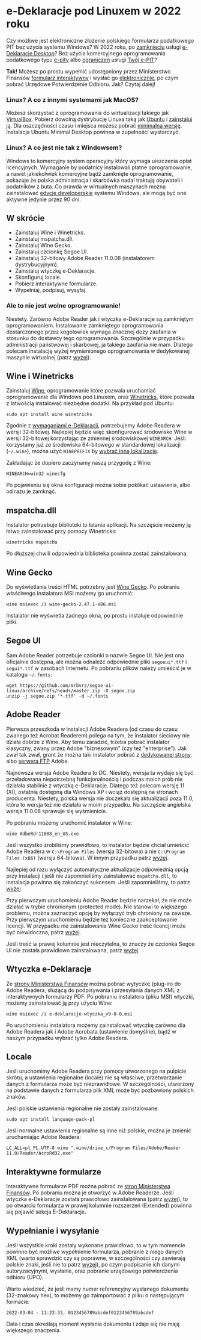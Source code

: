 # e-Deklaracje pod Linuxem w 2022 roku

Czy możliwe jest elektroniczne złożenie polskiego formularza podatkowego PIT bez użycia systemu Windows? W 2022 roku, po [zamknięciu](https://www.gov.pl/web/finanse/aplikacja-e-deklaracje-desktop-dostepna-tylko-do-konca-2021-roku) usługi [e-Deklaracje Desktop](https://www.podatki.gov.pl/e-deklaracje/aplikacja-e-deklaracje-desktop/)? Bez użycia komercyjnego oprogramowania podatkowego typu [e-pity](https://www.e-pity.pl/pobierz-darmowy-program-linux/) albo [ograniczeń](https://www.podatki.gov.pl/pit/twoj-e-pit/pytania-i-odpowiedzi/) usługi [Twój e-PIT](https://www.podatki.gov.pl/pit/twoj-e-pit/)?

**Tak!** Możesz po prostu wypełnić udostępniony przez Ministerstwo Finansów [formularz interaktywny](https://www.podatki.gov.pl/pit/e-deklaracje-pit/) i wysłać go [elektronicznie](https://www.podatki.gov.pl/e-deklaracje/wtyczka-do-podpisywania-i-przesylania-danych-xml-z-interaktywnych-formularzy-pdf/), po czym pobrać Urzędowe Potwierdzenie Odbioru. Jak? Czytaj dalej!

### Linux? A co z innymi systemami jak MacOS?

Możesz skorzystać z oprogramowania do wirtualizacji takiego jak [VirtualBox](https://www.virtualbox.org/). Pobierz dowolną dystrybucję Linuxa taką jak [Ubuntu](https://ubuntu.com/download/desktop) i [zainstaluj ją](https://www.download.net.pl/jak-zainstalowac-linuxa-na-virtualbox-dowolna-dystrybucja/n/15416/). Dla oszczędności czasu i miejsca możesz pobrać [minimalną wersję](http://archive.ubuntu.com/ubuntu/dists/focal/main/installer-amd64/current/legacy-images/netboot/mini.iso). Instalacja Ubuntu Minimal Desktop powinna w zupełności wystarczyć.

### Linux? A co jest nie tak z Windowsem?

Windows to komercyjny system operacyjny który wymaga uiszczenia opłat licencyjnych. Wymaganie by podatnicy instalowali płatne oprogramowanie, a nawet jakiekolwiek komercyjne bądź zamknięte oprogramowanie, pokazuje że polska administracja i skarbówka nadal traktują obywateli i podatników z buta. Co prawda w wirtualnych maszynach można zainstalować [edycje developerskie](https://developer.microsoft.com/en-us/microsoft-edge/tools/vms/) systemu Windows, ale mogą być one aktywne jedynie przez 90 dni.

## W skrócie

* Zainstaluj Wine i Winetricks.
* Zainstaluj mspatcha.dll.
* Zainstaluj Wine Gecko.
* Zainstaluj czcionkę Segoe UI.
* Zainstaluj 32-bitowy Adobe Reader 11.0.08 (instalatorem dystrybucyjnym).
* Zainstaluj wtyczkę e-Deklaracje.
* Skonfiguruj locale.
* Pobierz interaktywne formularze.
* Wypełniaj, podpisuj, wysyłaj.

### Ale to nie jest wolne oprogramowanie!

Niestety. Zarówno Adobe Reader jak i wtyczka e-Deklaracje są zamkniętym oprogramowaniem. Instalowanie zamkniętego oprogramowania dostarczonego przez kogolowiek wymaga znacznej dozy zaufania w stosunku do dostawcy tego oprogramowania. Szczególnie w przypadku administracji państwowej i skarbowej, ja takiego zaufania nie mam. Dlatego polecam instalację wyżej wymienionego oprogramowania w dedykowanej maszynie wirtualnej (patrz [wyżej](#linux-a-co-z-innymi-systemami-jak-macos)).

## Wine i Winetricks

Zainstaluj [Wine](https://wiki.winehq.org/Main_Page), oprogramowanie które pozwala uruchamiać oprogramowanie dla Windows pod Linuxem, oraz [Winetricks](https://wiki.winehq.org/Winetricks), które pozwala z łatwością instalować niezbędne dodatki. Na przykład pod Ubuntu:

```shell
sudo apt install wine winetricks
```

Zgodnie z [wymaganiami e-Deklaracji](https://www.podatki.gov.pl/e-deklaracje/wtyczka-do-podpisywania-i-przesylania-danych-xml-z-interaktywnych-formularzy-pdf), potrzebujemy Adobe Readera w wersji 32-bitowej. Najlepiej będzie więc skonfigurować środowisko Wine w wersji 32-bitowej korzystając ze zmiennej środowiskowej `WINEARCH`. Jeśli korzystamy już ze środowiska 64-bitowego w standardowej lokalizacji (`~/.wine`), można użyć `WINEPREFIX` by [wybrać inną lokalizację](https://newsblog.pl/jak-tworzyc-nowe-prefiksy-wine-w-systemie-linux/).

Zakładając że dopiero zaczynamy naszą przygodę z Wine:

```shell
WINEARCH=win32 winecfg
```

Po pojawieniu się okna konfiguracji można sobie poklikać ustawienia, albo od razu je zamknąć.

## mspatcha.dll

Instalator potrzebuje biblioteki to łatania aplikacji. Na szczęście możemy ją łatwo zainstalować przy pomocy Winetricks:

```shell
winetricks mspatcha
```

Po dłuższej chwili odpowiednia biblioteka powinna zostać zainstalowana.

## Wine Gecko

Do wyświetlania treści HTML potrzebny jest [Wine Gecko](https://wiki.winehq.org/Gecko). Po pobraniu właściwego instalatora MSI możemy go uruchomić:

```shell
wine msiexec /i wine-gecko-2.47.1-x86.msi
```

Instalator nie wyświetla żadnego okna, po prostu instaluje odpowiednie pliki.

## Segoe UI

Sam Adobe Reader potrzebuje czcionki o nazwie Segoe UI. Nie jest ona oficjalnie dostępna, ale można odnaleźć odpowiednie pliki `segoeui*.ttf` i `segui*.ttf` w zasobach Internetu. Po pobraniu plików należy umieścić je w katalogu `~/.fonts`:

```shell
wget https://github.com/mrbvrz/segoe-ui-linux/archive/refs/heads/master.zip -O segoe.zip
unzip -j segoe.zip '*.ttf' -d ~/.fonts
```

## Adobe Reader

Pierwsza przeszkoda w instalacji Adobe Readera (od czasu do czasu zwanego też Acrobat Readerem) polega na tym, że instalator sieciowy nie działa dobrze z Wine. Aby temu zaradzić, trzeba pobrać instalator klasyczny, zwany przez Adobe "biznesowym" (czy też "enterprise"). Jak zwał tak zwał, grunt że można taki instalator pobrać z [dedykowanej strony](https://get.adobe.com/reader/enterprise/), albo [serwera FTP](https://community.adobe.com/t5/acrobat-reader-discussions/adobe-reader-older-version-offline-download/td-p/11549016) Adobe.

Najnowsza wersja Adobe Readera  to DC. Niestety, wersja ta wydaje się być przeładowana niepotrzebną funkcjonalnością i podczas moich prób nie działała stabilnie z wtyczką e-Deklaracje. Dlatego też polecam wersję 11 (XI), ostatnią dostępną dla Windows XP i wciąż dostępną na stronach producenta. Niestety, polska wersja nie doczekała się aktualizacji poza 11.0, która to wersja też nie działała w moim przypadku. Na szczęście angielska wersja 11.0.08 sprawuje się wyśmienicie.

Po pobraniu możemy uruchomić instalator w Wine:

```shell
wine AdbeRdr11008_en_US.exe
```

Jeśli wszystko zrobiliśmy prawidłowo, to instalator będzie chciał umieścić Adobe Readera w `C:\Program Files` (wersja 32-bitowa) a nie `C:\Program Files (x86)` (wersja 64-bitowa). W innym przypadku patrz [wyżej](#wine-i-winetricks).

Najlepiej od razu wyłączyć automatyczne aktualizacje odpowiednią opcją przy instalacji i jeśli nie zapomnieliśmy zainstalować `mspatcha.dll`, to instalacja powinna się zakończyć sukcesem. Jeśli zapomnieliśmy, to patrz [wyżej](#mspatchadll)

Przy pierwszym uruchomieniu Adobe Reader będzie narzekał, że nie może działać w trybie chronionym (protected mode). Nie stanowi to większego problemu, można zaznaczyć opcję by wyłączyć tryb chroniony na zawsze. Przy pierwszym uruchomieniu będzie też konieczne zaakceptowanie licencji. W przypadku nie zainstalowania Wine Gecko treść licencji może być niewidoczna, patrz [wyżej](#wine-gecko).

Jeśli treść w prawej kolumnie jest nieczytelna, to znaczy że czcionka Segoe UI nie została prawidłowo zainstalowana, patrz [wyżej](#segoe-ui).

## Wtyczka e-Deklaracje

Ze [strony Ministerstwa Finansów](https://www.podatki.gov.pl/e-deklaracje/wtyczka-do-podpisywania-i-przesylania-danych-xml-z-interaktywnych-formularzy-pdf/) można pobrać wytyczkę (plug-in) do Adobe Readera, służącą do podpisywania i przesyłania danych XML z interaktywnych formularzy PDF. Po pobraniu instalatora (pliku MSI) wtyczki, możemy zainstalować ją przy użyciu Wine:

```shell
wine msiexec /i e-deklaracje-wtyczka_v9-0-0.msi
```

Po uruchomieniu instalatora możemy zainstalować wtyczkę zarówno dla Adobe Readera jak i Adobe Acrobata (ustawienie domyślne), bądź w naszym przypadku wybrać tylko Adobe Readera.

## Locale

Jeśli uruchomimy Adobe Readera przy pomocy utworzonego na pulpicie skrótu, a ustawienia regionalne (locale) nie są właściwe, przetwarzanie danych z formularza może być nieprawidłowe. W szczególności, utworzony na podstawie danych z formularza plik XML może być pozbawiony polskich znaków.

Jeśli polskie ustawienia regionalne nie zostały zainstalowane:

```shell
sudo apt install language-pack-pl
```

Jeśli normalne ustawienia regionalne są inne niż polskie, można je zmienić uruchamiając Adobe Readera:

```shell
LC_ALL=pl_PL.UTF-8 wine ".wine/drive_c/Program Files/Adobe/Reader 11.0/Reader/AcroRd32.exe"
```

## Interaktywne formularze

Interaktywne formularze PDF można pobrać ze [stron Ministerstwa Finansów](https://www.podatki.gov.pl/e-deklaracje/zloz-e-deklaracje-pit/). Po pobraniu można je otworzyć w Adobe Readerze. Jeśli wtyczka e-Deklaracje została prawidłowo zainstalowana (patrz [wyżej](#wtyczka-e-deklaracje)), to po otwarciu formularza w prawej kolumnie rozszerzeń (Extended) powinna się pojawić sekcja E-Deklaracje.

## Wypełnianie i wysyłanie

Jeśli wszystkie kroki zostały wykonane prawidłowo, to w tym momencie powinno być możliwe wypełnienie formularza, pobranie z niego danych XML (warto sprawdzić czy są poprawne, w szczególności czy zawierają polskie znaki, jeśli nie to patrz [wyżej](#locale)), po czym podpisanie ich danymi autoryzacyjnymi, wysłanie, oraz pobranie urzędowego potwierdzenia odbioru (UPO).

Warto wiedzieć, że jeśli mamy numer referencyjny wysłanego dokumentu (32-znakowy hex), to możemy go zaimportować z pliku o następującym formacie:

```
2022-03-04 - 11:22:33, 0123456789abcdef0123456789abcdef
```

Data i czas określają moment wysłania dokumentu i zdaje się nie mają większego znaczenia.
